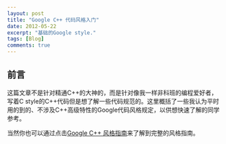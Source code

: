 ```yaml
---
layout: post
title: "Google C++ 代码风格入门"
date: 2012-05-22
excerpt: "基础的Google style."
tags: [Blog]
comments: true
---
```


## 前言

这篇文章不是针对精通C++的大神的，而是针对像我一样非科班的编程爱好者，写着C style的C++代码但是想了解一些代码规范的。这里概括了一些我认为平时用的到的、不涉及C++高级特性的Google代码风格规定，以供想快速了解的同学参考。

当然你也可以通过点击[Google C++ 风格指南](https://zh-google-styleguide.readthedocs.io/en/latest/google-cpp-styleguide/contents/)来了解到完整的风格指南。